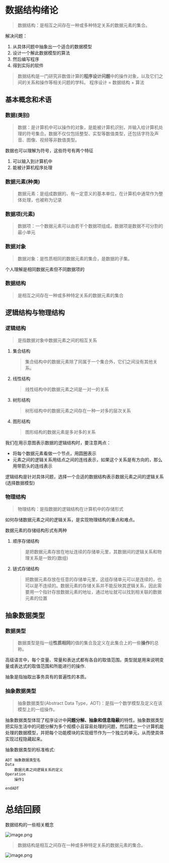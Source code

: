 # 数据结构绪论

> 数据结构：是相互之间存在一种或多种特定关系的数据元素的集合。

解决问题：

1. 从具体问题中抽象出一个适合的数据模型
2. 设计一个解此数据模型的算法
3. 然后编写程序
4. 得到实际的软件

> 数据结构是一门研究非数值计算的**程序设计问题**中的操作对象，以及它们之间的关系和操作等相关问题的学科。
> 程序设计 = 数据结构 + 算法

## 基本概念和术语

### 数据(类别)

> 数据：是计算机中可以操作的对象，是能被计算机识别，并输入给计算机处理的符号集合。数据不仅仅包括整型、实型等数值类型，还包括字符及声音、图像、视频等非数值类型。



数据也可以理解为符号，这些符号有两个特征

1. 可以输入到计算机中
2. 能被计算机程序处理

### 数据元素(种类)

> 数据元素：是组成数据的、有一定意义的基本单位，在计算机中通常作为整体处理，也被称为记录

### 数据项(元素)

> 数据项：一个数据元素可以由若干个数据项组成。数据项是数据不可分割的最小单元

### 数据对象

> 数据对象：是性质相同的数据元素的集合，是数据的子集。

个人理解是相同数据元素但不同数据项的

### 数据结构

> 是相互之间存在一种或多种特定关系的数据元素的集合

## 逻辑结构与物理结构

### 逻辑结构

> 是指数据对象中数据元素之间的相互关系

1. 集合结构

	> 集合结构中的数据元素除了同属于一个集合外，它们之间没有其他关系。

2. 线性结构

	> 线性结构中的数据元素之间是一对一的关系

3. 树形结构

	> 树形结构中的数据元素之间存在一种一对多的层次关系

4. 图形结构

	> 图形结构的数据元素是多对多的关系

我们在用示意图表示数据的逻辑结构时，要注意两点：

- 将每个数据元素看做一个节点，用圆圈表示
- 元素之间的逻辑关系用结点之间的连线表示，如果这个关系是有方向的，那么用带箭头的连线表示

逻辑结构是针对具体问题，选择一个合适的数据结构表示数据元素之间的逻辑关系(选择数据模型)

### 物理结构

> 物理结构：是指数据的逻辑结构在计算机中的存储形式

如何存储数据元素之间的逻辑关系，是实现物理结构的重点和难点。

数据元素的存储结构形式有两种

1. 顺序存储结构

	> 是把数据元素存放在地址连续的存储单元里，其数据间的逻辑关系和物理关系是一致的(数组)

2. 链式存储结构

	> 把数据元素存放在任意的存储单元里，这组存储单元可以是连续的，也可以是不连续的。数据元素的存储关系并不能反映其逻辑关系，因此需要用一个指针存放数据元素的地址，通过地址就可以找到相关联的数据元素的位置



## 抽象数据类型

### 数据类型

> 数据类型是指一组**性质相同**的值的集合及定义在此集合上的一些**操作**的总称。

高级语言中，每个变量、常量和表达式都有各自的取值范围。类型就是用来说明变量或表达式的取值范围和所能进行的操作.

抽象是指抽取出事务具有的普遍性的本质。

### 抽象数据类型

> 抽象数据类型(Abstract Data Type，ADT)：是指一个数学模型及定义在该模型上的一组操作。

抽象数据类型体现了程序设计中**问题分解、抽象和信息隐蔽**的特性。抽象数据类型把实际生活中的问题分解为多个规模小且容易处理的问题，然后建立一个计算机能处理的数据模型，并把每个功能模块的实现细节作为一个独立的单元，从而使具体实现过程隐藏起来。

抽象数据类型的标准格式:

```
ADT 抽象数据类型名
Data
	数据元素之间逻辑关系的定义
Operation
	操作1 
	
endADT
```

# 总结回顾

数据结构的一些相关概念

![image.png](http://ww1.sinaimg.cn/large/006rAlqhly1g90xymhxykj30u80b6dow.jpg)

> 数据结构是相互之间存在一种或多种特定关系的数据元素的集合。

![image.png](http://ww1.sinaimg.cn/large/006rAlqhly1g90y0jbm4hj30io0ag79d.jpg)

